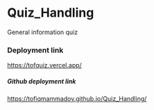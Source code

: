 # Quiz_Handling
General information quiz


### Deployment link
https://tofquiz.vercel.app/

##### Github deployment link
https://tofiqmammadov.github.io/Quiz_Handling/
